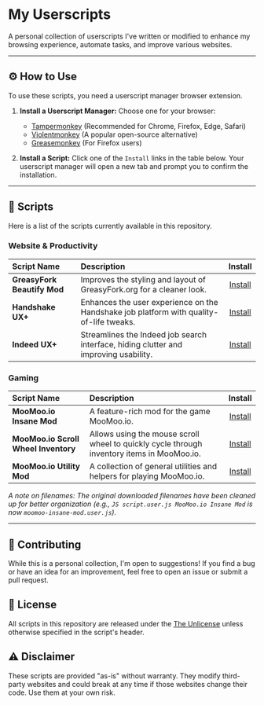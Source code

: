 # My Userscripts

A personal collection of userscripts I've written or modified to enhance my browsing experience, automate tasks, and improve various websites.

---

## ⚙️ How to Use

To use these scripts, you need a userscript manager browser extension.

1.  **Install a Userscript Manager:** Choose one for your browser:
    *   [Tampermonkey](https://www.tampermonkey.net/) (Recommended for Chrome, Firefox, Edge, Safari)
    *   [Violentmonkey](https://violentmonkey.github.io/) (A popular open-source alternative)
    *   [Greasemonkey](https://www.greasemonkey.net/) (For Firefox users)

2.  **Install a Script:** Click one of the `Install` links in the table below. Your userscript manager will open a new tab and prompt you to confirm the installation.

---

## 📜 Scripts

Here is a list of the scripts currently available in this repository.

### Website & Productivity

| Script Name | Description | Install |
| :--- | :--- | :---: |
| **GreasyFork Beautify Mod** | Improves the styling and layout of GreasyFork.org for a cleaner look. | [Install](https://raw.githubusercontent.com/TimChinye/UserScripts/refs/heads/main/GreasyFork%20Beautify%20Mod/script.user.js) |
| **Handshake UX+** | Enhances the user experience on the Handshake job platform with quality-of-life tweaks. | [Install](https://raw.githubusercontent.com/TimChinye/UserScripts/refs/heads/main/Handshake%20UX+/script.user.js) |
| **Indeed UX+** | Streamlines the Indeed job search interface, hiding clutter and improving usability. | [Install](https://raw.githubusercontent.com/TimChinye/UserScripts/refs/heads/main/Indeed%20UX+/script.user.js) |

### Gaming

| Script Name | Description | Install |
| :--- | :--- | :---: |
| **MooMoo.io Insane Mod** | A feature-rich mod for the game MooMoo.io. | [Install](https://raw.githubusercontent.com/TimChinye/UserScripts/refs/heads/main/MooMoo.io%20Insane%20Mod/script.user.js) |
| **MooMoo.io Scroll Wheel Inventory** | Allows using the mouse scroll wheel to quickly cycle through inventory items in MooMoo.io. | [Install](https://raw.githubusercontent.com/TimChinye/UserScripts/refs/heads/main/MooMoo.io%20Scroll%20Wheel%20Inventory/script.user.js) |
| **MooMoo.io Utility Mod** | A collection of general utilities and helpers for playing MooMoo.io. | [Install](https://raw.githubusercontent.com/TimChinye/UserScripts/refs/heads/main/MooMoo.io%20Utility%20Mod/script.user.js) |

*A note on filenames: The original downloaded filenames have been cleaned up for better organization (e.g., `JS script.user.js MooMoo.io Insane Mod` is now `moomoo-insane-mod.user.js`).*

---

## 🤝 Contributing

While this is a personal collection, I'm open to suggestions! If you find a bug or have an idea for an improvement, feel free to open an issue or submit a pull request.

## 📝 License

All scripts in this repository are released under the [The Unlicense](./LICENSE) unless otherwise specified in the script's header.

## ⚠️ Disclaimer

These scripts are provided "as-is" without warranty. They modify third-party websites and could break at any time if those websites change their code. Use them at your own risk.
